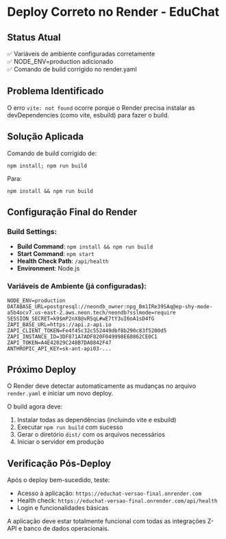 # Deploy Correto no Render - EduChat

## Status Atual
✅ Variáveis de ambiente configuradas corretamente  
✅ NODE_ENV=production adicionado  
✅ Comando de build corrigido no render.yaml  

## Problema Identificado
O erro `vite: not found` ocorre porque o Render precisa instalar as devDependencies (como vite, esbuild) para fazer o build.

## Solução Aplicada
Comando de build corrigido de:
```
npm install; npm run build
```

Para:
```
npm install && npm run build
```

## Configuração Final do Render

### Build Settings:
- **Build Command**: `npm install && npm run build`
- **Start Command**: `npm start`
- **Health Check Path**: `/api/health`
- **Environment**: Node.js

### Variáveis de Ambiente (já configuradas):
```
NODE_ENV=production
DATABASE_URL=postgresql://neondb_owner:npg_Bm1IRe39SAq@ep-shy-mode-a5b4ocv7.us-east-2.aws.neon.tech/neondb?sslmode=require
SESSION_SECRET=k9$mP2nX8@vR5qL#wE7tY3uI6oA1sD4fG
ZAPI_BASE_URL=https://api.z-api.io
ZAPI_CLIENT_TOKEN=Fe4f45c32c552449dbf8b290c83f5200d5
ZAPI_INSTANCE_ID=3DF871A7ADF820F049998E60862CE0C1
ZAPI_TOKEN=A4E42029C248B7DA0842F47
ANTHROPIC_API_KEY=sk-ant-api03-...
```

## Próximo Deploy
O Render deve detectar automaticamente as mudanças no arquivo `render.yaml` e iniciar um novo deploy. 

O build agora deve:
1. Instalar todas as dependências (incluindo vite e esbuild)
2. Executar `npm run build` com sucesso
3. Gerar o diretório `dist/` com os arquivos necessários
4. Iniciar o servidor em produção

## Verificação Pós-Deploy
Após o deploy bem-sucedido, teste:
- Acesso à aplicação: `https://educhat-versao-final.onrender.com`
- Health check: `https://educhat-versao-final.onrender.com/api/health`
- Login e funcionalidades básicas

A aplicação deve estar totalmente funcional com todas as integrações Z-API e banco de dados operacionais.
